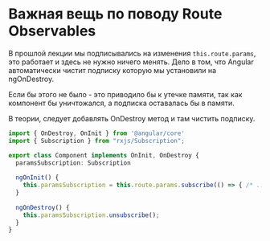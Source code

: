 # Важная вещь по поводу Route Observables

В прошлой лекции мы подписывались на изменения `this.route.params`, это работает и здесь не нужно ничего менять. Дело в том,
что Angular автоматически чистит подписку которую мы установили на ngOnDestroy.

Если бы этого не было - это приводило бы к утечке памяти, так как компонент бы уничтожался, а подписка оставалась бы в памяти.

В теории, следует добавлять OnDestroy метод и там чистить подписку.

```ts
import { OnDestroy, OnInit } from '@angular/core'
import { Subscription } from "rxjs/Subscription";

export class Component implements OnInit, OnDestroy {
  paramsSubscription: Subscription
  
  ngOnInit() {
    this.paramsSubscription = this.route.params.subscribe(() => { /* ... */ })
  }
  
  ngOnDestroy() {
    this.paramsSubscription.unsubscribe();
  }
}
```
